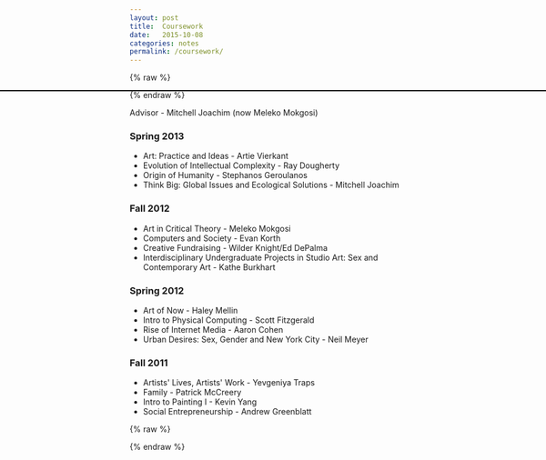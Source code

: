```yaml
---
layout: post
title:  Coursework
date:   2015-10-08
categories: notes
permalink: /coursework/
---
```


{% raw %}
<div class="coursework__ranks">
	
</div>
{% endraw %}

Advisor - Mitchell Joachim (now Meleko Mokgosi)

### Spring 2013

- Art: Practice and Ideas - Artie Vierkant
- Evolution of Intellectual Complexity - Ray Dougherty
- Origin of Humanity - Stephanos Geroulanos
- Think Big: Global Issues and Ecological Solutions - Mitchell Joachim

### Fall 2012

- Art in Critical Theory - Meleko Mokgosi
- Computers and Society - Evan Korth
- Creative Fundraising - Wilder Knight/Ed DePalma
- Interdisciplinary Undergraduate Projects in Studio Art: Sex and Contemporary Art - Kathe Burkhart

### Spring 2012

- Art of Now - Haley Mellin
- Intro to Physical Computing - Scott Fitzgerald
- Rise of Internet Media - Aaron Cohen
- Urban Desires: Sex, Gender and New York City - Neil Meyer

### Fall 2011
- Artists' Lives, Artists' Work - Yevgeniya Traps
- Family - Patrick McCreery
- Intro to Painting I - Kevin Yang
- Social Entrepreneurship - Andrew Greenblatt

{% raw %}
<script>
var coursework = {
	"data": {
		"allSemesters": ["spring13", "fall12", "spring12", "fall11"],
		"allRankings": ["A", "B", "C", "D"],
		"ranks": {
			"A": {
				"rankDescription": "excellent"
			},
			"B": {
				"rankDescription": "satisfactory"
			},
			"C" : {
				"rankDescription": "I was not ready"
			},
			"D": {
				"rankDescription": "not for me"
			}
		},
		"spring13": {
			"fullName": "Spring 2013",
			"courses": [
				{
					"title": "Art: Practice and Ideas",
					"objective": {
						"professor": "Artie Vierkant",
						"school": "Steinhardt - Art",
						"tags": ["art", "theory", "contemporary-art"]
					},
					"subjective": {
						"rank": "A",
						"review": "Blah"
					}
				},
				{
					"title": "Evolution of Intellectual Complexity",
					"objective": {
						"professor": "Ray Dougherty",
						"school": "CAS - Linguistics",
						"tags": ["linguistics", "biology", "origins"]
					},
					"subjective": {
						"rank": "A",
						"review": "Blah"
					}
				},
				{
					"title": "Origin of Humanity",
					"objective": {
						"professor": "Stephanos Geroulanos",
						"school": "CAS - History",
						"tags": ["origins", "intellectual-history", "anthropology", "media"]
					},
					"subjective": {
						"rank": "A",
						"review": "Blah"
					}
				},
				{
					"title": "Think Big: Global Issues and Ecological Solutions",
					"objective": {
						"professor": "Mitchell Joachim",
						"school": "Gallatin",
						"tags": ["design", "ecology"]
					},
					"subjective": {
						"rank": "A",
						"review": "Blah"
					}
				}
			]
		},
		"fall12": {
			"fullName": "Fall 2012",
			"courses": [
				{
					"title": "Art in Critical Theory",
					"objective": {
						"professor": "Meleko Mokgosi",
						"school": "Gallatin",
						"tags": ["art", "theory", "political-economy", "psychoanalysis"]
					},
					"subjective": {
						"rank": "A"
					}
				},
				{
					"title": "Computers and Society",
					"objective": {
						"professor": "Evan Korth",
						"school": "CAS - Courant",
						"tags": ["computing", "culture", "anthropology", "technology"]
					},
					"subjective": {
						"rank": "A"
					}
				},
				{
					"title": "Creative Fundraising",
					"objective": {
						"professor": "Wilder Knight / Ed DePalma",
						"school": "Tisch",
						"tags": ["art", "business"]
					},
					"subjective": {
						"rank": "D"
					}
				},
				{
					"title": "Interdisciplinary Undergraduate Projects in Studio Art: Sex and Contemporary Art",
					"objective": {
						"professor": "Kathe Burkhart",
						"school": "Steinhardt - Art",
						"tags": ["art", "sex", "feminism"]
					},
					"subjective": {
						"rank": "D"
					}
				}
			]
		},
		"spring12": {
			"fullName": "Spring 2012",
			"courses": [
				{
					"title": "Art of Now",
					"objective": {
						"professor": "Haley Mellin",
						"school": "Steinhardt - Art",
						"tags": ["art", "theory", "praxis"]
					},
					"subjective": {
						"rank": "A"
					}
				},
				{
					"title": "Intro to Physical Computing",
					"objective": {
						"professor": "Scott Fitzgerald",
						"school": "Tisch",
						"tags": ["computing", "art", "technology"]
					},
					"subjective": {
						"rank": "C"
					}
				},
				{
					"title": "Rise of Internet Media",
					"objective": {
						"professor": "Aaron Cohen",
						"school": "Steinhardt - MCC",
						"tags": ["technology", "history"]
					},
					"subjective": {
						"rank": "D"
					}
				},
				{
					"title": "Urban Desires: Sex, Gender and New York City",
					"objective": {
						"professor": "Neil Meyer",
						"school": "Gallatin",
						"tags": ["theory", "anthropology", "psychoanalysis", "social-justice", "feminism"]
					},
					"subjective": {
						"rank": "B"
					}
				}
			]
		},
		"fall11": {
			"fullName": "Fall 2011",
			"courses": [
				{
					"title": "Artists' Lives, Artists' Work",
					"objective": {
						"professor": "Yevgeniya Traps",
						"school": "Gallatin",
						"tags": ["art", "theory", "intellectual-history"]
					},
					"subjective": {
						"rank": "A",
						"review": "Excellent professor. Interesting range of readings and self-representations",
						"wish": "had explored non-painting practice for final project",
						"how": "course catalogue"
					}
				},
				{
					"title": "Family",
					"objective": {
						"professor": "Patrick McCreery",
						"school": "Gallatin",
						"tags": ["theory", "anthropology", "origins", "family"]
					},
					"subjective": {
						"rank": "B",
						"review": "Excellent professor and good intro to many liberal arts concepts",
						"wish": "Had paid more attention to the readings",
						"how": "course catalogue"
					}
				},
				{
					"title": "Intro to Painting I",
					"objective": {
						"professor": "Kevin Yang",
						"school": "Steinhardt - Art",
						"tags": ["art"]
					},
					"subjective": {
						"rank": "D",
						"review": "I was overqualified for the Intro I painting course, so spent the time working on my own projects",
						"wish": "That I had real instruction or taken advantage of the professor, or, conversely, had swallowed my pride and tried to learn from him as directed",
						"how": "Suggested by Orientation leader"
					}
				},
				{
					"title": "Social Entrepreneurship",
					"objective": {
						"professor": "Andrew Greenblatt",
						"school": "Silver",
						"tags": ["business", "social-responsibility", "strategy"]
					},
					"subjective": {
						"rank": "B",
						"review": "I learned plenty from this course; professor was decent",
						"wish": "I had retained more from it",
						"how": "keyword search Albert",
						"takeaways": "Saul Alinsky's Rules for Radicals"
					}
				}
			]
		}
	},
	"reading": function(dataset) {
		var flatArray = [];
		for (var i = 0; i < dataset.length; i++) {
			var currentFlag = dataset[i];

			flatArray.push(coursework.data[currentFlag]);
		}
		return flatArray;
	},
	"assembleCourses": function() {
		var htmlTemplate = [];
		var readSemesters = coursework.reading(coursework.data.allSemesters);


		function loopSubjective(obj) {
			var reviewArr = ['<dl class="subj__entry">'];

			for (var prop in obj) {
				switch (prop) {
					case "rank":
						break;
					default:
						// {?} saving format for subjective loads
						reviewArr.push('<dt class="subj__flag">' + prop.toUpperCase() + ':</dt> <dd class="subj__copy">' +  obj[prop] + '</dd>');
						break;
				}
			}
			reviewArr.push("</dl>")
			return reviewArr.join("");
		}

		for (var j = 0; j < readSemesters.length; j++) {
			var thisSemester = readSemesters[j];

			htmlTemplate.push('<div class="semester">' + '<h1>' + thisSemester.fullName + '</h1>');
			if (!!thisSemester.courses) {
				// COURSES
				for (var k = 0; k < thisSemester.courses.length; k++) {
					var thisCourse = thisSemester.courses[k];
					htmlTemplate.push('<div class="semester__course">' + "<h1>" + thisCourse.title + "</h1>" + '<p class="course__school">' + thisCourse.objective.school + '</p>' + "<h5>" + thisCourse.objective.professor + "</h5>");
						// COURSE TAGS
						for (var m = 0; m < thisCourse.objective.tags.length; m++) {
							htmlTemplate.push('<span class="course-tag">' + thisCourse.objective.tags[m] + '</span>');
						}

					var letterRank = thisCourse.subjective.rank;
					var descriptionRank = coursework.data.ranks[letterRank].rankDescription;
					var saveSubj = loopSubjective(thisCourse.subjective);

					htmlTemplate.push('<h1>' + letterRank  + ' <small>' + descriptionRank + '</small>' + '</h1>' + saveSubj + '</div>');
				}
			}
			htmlTemplate.push('</div>');
		}
		return htmlTemplate.join("");
	},
	"init": function() {
		console.log(coursework);
		console.log("think you're happy now!");

		$(".coursework__ranks").append(coursework.assembleCourses());
	}
}


$(document).ready( function() {
	coursework.init();
});
</script>

<style>
.coursework__ranks {
	border: 1px solid black;
	box-sizing: border-box;
	margin: 0;
	padding: 0;
	position: absolute;
	left: 0;
	width: 100%;
	background-color: rgba(255,255,255,0.9);
}
.semester, .semester__course {
	border: 1px solid #aaa;
	padding: 1em;
}
.semester__course {
	width: 47%;
	display: inline-block;
	position: relative;
}
.course-tag {
	display: inline-block;
	padding: 0.25em;
	border: 1px solid black;
}
.course__school {
	position: absolute;
	top: 0;
	right: 0;
	padding: 0 0.25em;
}
.subj__entry {
	line-height: 1.75;
}
.subj__flag {
	width: 20%;
	display: inline-block;
	text-align: right;
	vertical-align: top;
	padding-right: 0.5em;
}
.subj__copy {
	width: 75%;
	display: inline-block;
	line-height: 1.25;
}
</style>
{% endraw %}